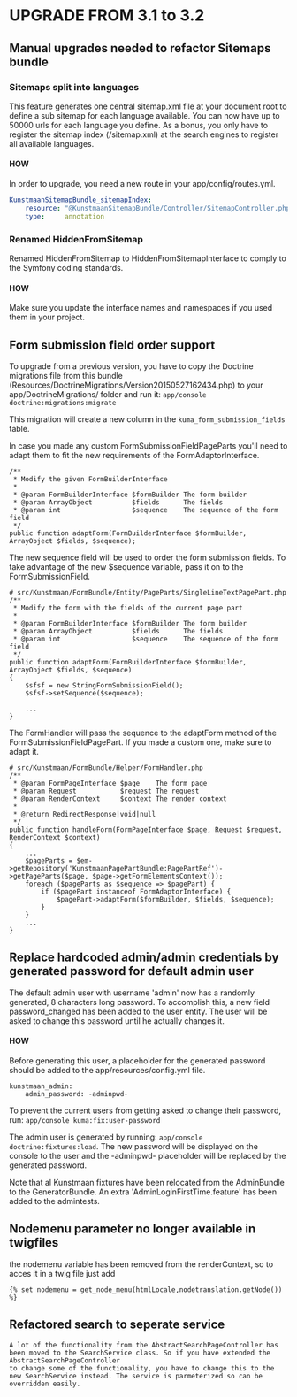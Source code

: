 # UPGRADE FROM 3.1 to 3.2

## Manual upgrades needed to refactor Sitemaps bundle

### Sitemaps split into languages
This feature generates one central sitemap.xml file at your document root to define a sub sitemap for each language available.
You can now have up to 50000 urls for each language you define.
As a bonus, you only have to register the sitemap index (/sitemap.xml) at the search engines to register all available languages.

#### HOW
In order to upgrade, you need a new route in your app/config/routes.yml.
```yml
KunstmaanSitemapBundle_sitemapIndex:
    resource: "@KunstmaanSitemapBundle/Controller/SitemapController.php"
    type:     annotation
```

### Renamed HiddenFromSitemap
Renamed HiddenFromSitemap to HiddenFromSitemapInterface to comply to the Symfony coding standards.

#### HOW
Make sure you update the interface names and namespaces if you used them in your project.

## Form submission field order support

To upgrade from a previous version, you have to copy the Doctrine migrations file from this bundle (Resources/DoctrineMigrations/Version20150527162434.php)
to your app/DoctrineMigrations/ folder and run it: ```app/console doctrine:migrations:migrate```

This migration will create a new column in the `kuma_form_submission_fields` table.

In case you made any custom FormSubmissionFieldPageParts you'll need to adapt them to fit the new requirements of the FormAdaptorInterface.

    /**
     * Modify the given FormBuilderInterface
     *
     * @param FormBuilderInterface $formBuilder The form builder
     * @param ArrayObject          $fields      The fields
     * @param int                  $sequence    The sequence of the form field
     */
    public function adaptForm(FormBuilderInterface $formBuilder, ArrayObject $fields, $sequence);

The new sequence field will be used to order the form submission fields.
To take advantage of the new $sequence variable, pass it on to the FormSubmissionField.

    # src/Kunstmaan/FormBundle/Entity/PageParts/SingleLineTextPagePart.php
    /**
     * Modify the form with the fields of the current page part
     *
     * @param FormBuilderInterface $formBuilder The form builder
     * @param ArrayObject          $fields      The fields
     * @param int                  $sequence    The sequence of the form field
     */
    public function adaptForm(FormBuilderInterface $formBuilder, ArrayObject $fields, $sequence)
    {
        $sfsf = new StringFormSubmissionField();
        $sfsf->setSequence($sequence);
        
        ...
    }
    
The FormHandler will pass the sequence to the adaptForm method of the FormSubmissionFieldPagePart. If you made a custom one, make sure to adapt it.

    # src/Kunstmaan/FormBundle/Helper/FormHandler.php
    /**
     * @param FormPageInterface $page    The form page
     * @param Request           $request The request
     * @param RenderContext     $context The render context
     *
     * @return RedirectResponse|void|null
     */
    public function handleForm(FormPageInterface $page, Request $request, RenderContext $context)
    {
        ...
        $pageParts = $em->getRepository('KunstmaanPagePartBundle:PagePartRef')->getPageParts($page, $page->getFormElementsContext());
        foreach ($pageParts as $sequence => $pagePart) {
            if ($pagePart instanceof FormAdaptorInterface) {
                $pagePart->adaptForm($formBuilder, $fields, $sequence);
            }
        }
        ...
    }

## Replace hardcoded admin/admin credentials by generated password for default admin user

The default admin user with username 'admin' now has a randomly generated, 8 characters long password. 
To accomplish this, a new field password_changed has been added to the user entity. The user will be asked to change this password until he actually changes it.

#### HOW
Before generating this user, a placeholder for the generated password should be added to the app/resources/config.yml file. 

    kunstmaan_admin:
        admin_password: -adminpwd-
        
To prevent the current users from getting asked to change their password, run: ```app/console kuma:fix:user-password```

The admin user is generated by running: ```app/console doctrine:fixtures:load```. The new password will be displayed on the console to the user 
and the -adminpwd- placeholder will be replaced by the generated password. 

Note that al Kunstmaan fixtures have been relocated from the AdminBundle to the GeneratorBundle. An extra 'AdminLoginFirstTime.feature' has been added
to the admintests.

## Nodemenu parameter no longer available in twigfiles

the nodemenu variable has been removed from the renderContext, so to acces it in a twig file just add

    {% set nodemenu = get_node_menu(htmlLocale,nodetranslation.getNode()) %}
    
## Refactored search to seperate service

    A lot of the functionality from the AbstractSearchPageController has been moved to the SearchService class. So if you have extended the AbstractSearchPageController 
    to change some of the functionality, you have to change this to the new SearchService instead. The service is parmeterized so can be overridden easily.
    